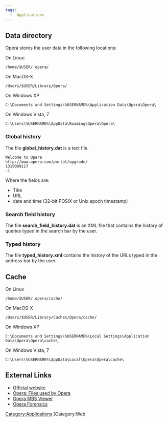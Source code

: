 ```yaml
---
tags:
  -  Applications
---
```

## Data directory

Opera stores the user data in the following locations:

On Linux:

    /home/$USER/.opera/

On MacOS-X

    /Users/$USER/Library/Opera/

On Windows XP

    C:\Documents and Settings\%USERNAME%\Application Data\Opera\Opera\

On Windows Vista, 7

    C:\Users\%USERNAME%\AppData\Roaming\Opera\Opera\

### Global history

The file **global_history.dat** is a text file.

    Welcome to Opera
    http://www.opera.com/portal/upgrade/
    1319089117
    -1

Where the fields are:

- Title
- URL
- date and time (32-bit POSIX or Unix epoch timestamp)

### Search field history

The file **search_field_history.dat** is an XML file that contains the
history of queries typed in the search bar by the user.

### Typed history

The file **typed_history.xml** contains the history of the URLs typed in
the address bar by the user.

## Cache

On Linux

    /home/$USER/.opera/cache/

On MacOS-X

    /Users/$USER/Library/Caches/Opera/cache/

On Windows XP

    C:\Documents and Settings\%USERNAME%\Local Settings\Application Data\Opera\Opera\cache\

On Windows Vista, 7

    C:\Users\%USERNAME%\AppData\Local\Opera\Opera\cache\

## External Links

- [Official website](http://www.opera.com/)
- [Opera: Files used by Opera](http://www.opera.com/docs/operafiles/)
- [Opera MBS Viewer](http://www.freeviewer.org/mbs/)
- [Opera
  Forensics](http://www.mailxaminer.com/blog/opera-mailbox-forensics/)

[Category:Applications](category:applications.md) [Category:Web
